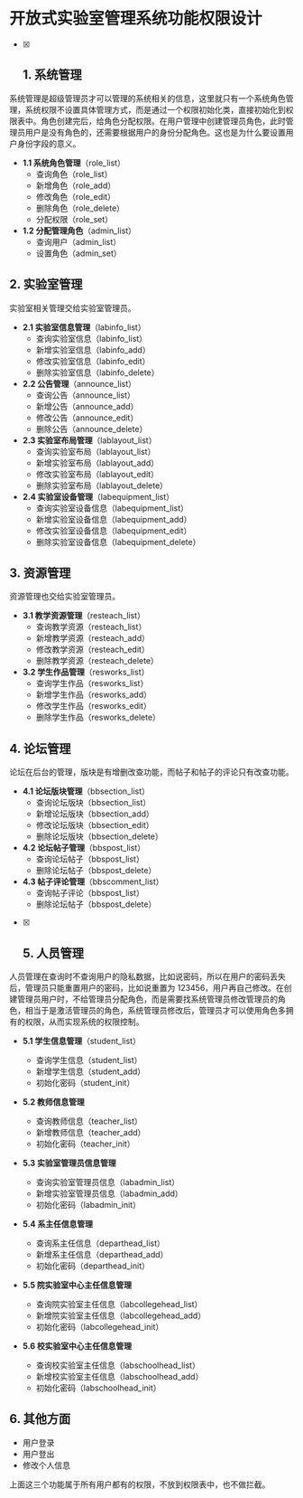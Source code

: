 # 开放式实验室管理系统功能权限设计

- [x] ## 1. 系统管理

系统管理是超级管理员才可以管理的系统相关的信息，这里就只有一个系统角色管理，系统权限不设置具体管理方式，而是通过一个权限初始化类，直接初始化到权限表中。角色创建完后，给角色分配权限。在用户管理中创建管理员角色，此时管理员用户是没有角色的，还需要根据用户的身份分配角色。这也是为什么要设置用户身份字段的意义。

- **1.1 系统角色管理**（role_list）
  - 查询角色（role_list）
  - 新增角色（role_add）
  - 修改角色（role_edit）
  - 删除角色（role_delete）
  - 分配权限（role_set）
- **1.2 分配管理角色**（admin_list）
  - 查询用户（admin_list）
  - 设置角色（admin_set）

## 2. 实验室管理

实验室相关管理交给实验室管理员。

- **2.1 实验室信息管理**（labinfo_list）
  - 查询实验室信息（labinfo_list）
  - 新增实验室信息（labinfo_add）
  - 修改实验室信息（labinfo_edit）
  - 删除实验室信息（labinfo_delete）
- **2.2 公告管理**（announce_list）
  - 查询公告（announce_list）
  - 新增公告（announce_add）
  - 修改公告（announce_edit）
  - 删除公告（announce_delete）
- **2.3 实验室布局管理**（lablayout_list）
  - 查询实验室布局（lablayout_list）
  - 新增实验室布局（lablayout_add）
  - 修改实验室布局（lablayout_edit）
  - 删除实验室布局（lablayout_delete）
- **2.4 实验室设备管理**（labequipment_list）
  - 查询实验室设备信息（labequipment_list）
  - 新增实验室设备信息（labequipment_add）
  - 修改实验室设备信息（labequipment_edit）
  - 删除实验室设备信息（labequipment_delete）

## 3. 资源管理 

资源管理也交给实验室管理员。

- **3.1 教学资源管理**（resteach_list）
  - 查询教学资源（resteach_list）
  - 新增教学资源（resteach_add）
  - 修改教学资源（resteach_edit）
  - 删除教学资源（resteach_delete）
- **3.2 学生作品管理**（resworks_list）
  - 查询学生作品（resworks_list）
  - 新增学生作品（resworks_add）
  - 修改学生作品（resworks_edit）
  - 删除学生作品（resworks_delete）

## 4. 论坛管理

论坛在后台的管理，版块是有增删改查功能，而帖子和帖子的评论只有改查功能。

- **4.1 论坛版块管理**（bbsection_list）
  - 查询论坛版块（bbsection_list）
  - 新增论坛版块（bbsection_add）
  - 修改论坛版块（bbsection_edit）
  - 删除论坛版块（bbsection_delete）
- **4.2 论坛帖子管理**（bbspost_list）
  - 查询论坛帖子（bbspost_list）
  - 删除论坛帖子（bbspost_delete）
- **4.3 帖子评论管理**（bbscomment_list）
  - 查询帖子评论（bbspost_list）
  - 删除论坛帖子（bbspost_delete）

- [x] ## 5. 人员管理

人员管理在查询时不查询用户的隐私数据，比如说密码，所以在用户的密码丢失后，管理员只能重置用户的密码，比如说重置为 123456，用户再自己修改。在创建管理员用户时，不给管理员分配角色，而是需要找系统管理员修改管理员的角色，相当于是激活管理员的角色，系统管理员修改后，管理员才可以使用角色多拥有的权限，从而实现系统的权限控制。

- **5.1 学生信息管理**（student_list）

  - 查询学生信息（student_list）
  - 新增学生信息（student_add）
  - 初始化密码（student_init）
- **5.2 教师信息管理**
  - 查询教师信息（teacher_list）
  - 新增教师信息（teacher_add）
  - 初始化密码（teacher_init） 
- **5.3 实验室管理员信息管理**
  - 查询实验室管理员信息（labadmin_list）
  - 新增实验室管理员信息（labadmin_add）
  - 初始化密码（labadmin_init）
- **5.4 系主任信息管理**
  - 查询系主任信息（departhead_list）
  - 新增系主任信息（departhead_add）
  - 初始化密码（departhead_init）
- **5.5 院实验室中心主任信息管理**
  - 查询院实验室主任信息（labcollegehead_list）
  - 新增院实验室主任信息（labcollegehead_add）
  - 初始化密码（labcollegehead_init）
- **5.6 校实验室中心主任信息管理**
  - 查询校实验室主任信息（labschoolhead_list）
  - 新增校实验室主任信息（labschoolhead_add）
  - 初始化密码（labschoolhead_init）

## 6. 其他方面

- 用户登录
- 用户登出
- 修改个人信息

上面这三个功能属于所有用户都有的权限，不放到权限表中，也不做拦截。

